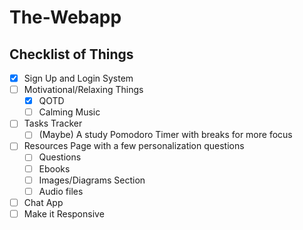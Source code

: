 # The-Webapp

## Checklist of Things

- [x] Sign Up and Login System
- [ ] Motivational/Relaxing Things
    - [x] QOTD
    - [ ] Calming Music
- [ ] Tasks Tracker
    - [ ] (Maybe) A study Pomodoro Timer with breaks for more focus
- [ ] Resources Page with a few personalization questions
    - [ ] Questions
    - [ ] Ebooks
    - [ ] Images/Diagrams Section
    - [ ] Audio files
- [ ] Chat App
- [ ] Make it Responsive
